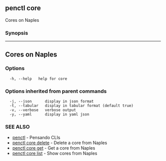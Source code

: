 ## penctl core

Cores on Naples

### Synopsis



-----------------
 Cores on Naples 
-----------------


### Options

```
  -h, --help   help for core
```

### Options inherited from parent commands

```
  -j, --json      display in json format
  -t, --tabular   display in tabular format (default true)
  -v, --verbose   verbose output
  -y, --yaml      display in yaml json
```

### SEE ALSO
* [penctl](penctl.md)	 - Pensando CLIs
* [penctl core delete](penctl_core_delete.md)	 - Delete a core from Naples
* [penctl core get](penctl_core_get.md)	 - Get a core from Naples
* [penctl core list](penctl_core_list.md)	 - Show cores from Naples

